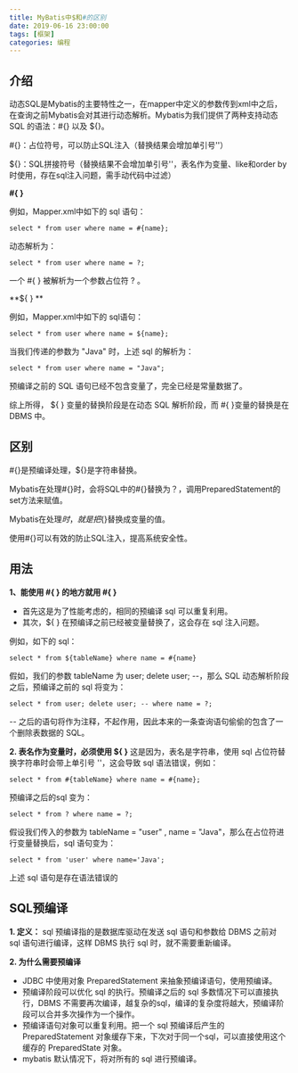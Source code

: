```yaml
---
title: MyBatis中$和#的区别
date: 2019-06-16 23:00:00
tags: [框架]
categories: 编程
---
```


## 介绍

动态SQL是Mybatis的主要特性之一，在mapper中定义的参数传到xml中之后，在查询之前Mybatis会对其进行动态解析。Mybatis为我们提供了两种支持动态SQL 的语法：#{} 以及 ${}。

#{}：占位符号，可以防止SQL注入（替换结果会增加单引号''）

${}：SQL拼接符号（替换结果不会增加单引号''，表名作为变量、like和order by时使用，存在sql注入问题，需手动代码中过滤）



**#{ }**

例如，Mapper.xml中如下的 sql 语句：

```
select * from user where name = #{name};
```

动态解析为：

```
select * from user where name = ?; 
```

一个 #{ } 被解析为一个参数占位符 ? 。


**${ } **

例如，Mapper.xml中如下的 sql语句：

```
select * from user where name = ${name};
```

当我们传递的参数为 "Java" 时，上述 sql 的解析为：

```
select * from user where name = "Java";
```

预编译之前的 SQL 语句已经不包含变量了，完全已经是常量数据了。

综上所得， ${ } 变量的替换阶段是在动态 SQL 解析阶段，而 #{ }变量的替换是在 DBMS 中。

## 区别

#{}是预编译处理，${}是字符串替换。

Mybatis在处理#{}时，会将SQL中的#{}替换为？，调用PreparedStatement的set方法来赋值。

Mybatis在处理${}时，就是把${}替换成变量的值。

使用#{}可以有效的防止SQL注入，提高系统安全性。

## 用法

**1、能使用 #{ } 的地方就用 #{ }**

- 首先这是为了性能考虑的，相同的预编译 sql 可以重复利用。
- 其次，${ } 在预编译之前已经被变量替换了，这会存在 sql 注入问题。

例如，如下的 sql：

```
select * from ${tableName} where name = #{name}
```

假如，我们的参数 tableName 为 user; delete user; --，那么 SQL 动态解析阶段之后，预编译之前的 sql 将变为：

```
select * from user; delete user; -- where name = ?;
```

-- 之后的语句将作为注释，不起作用，因此本来的一条查询语句偷偷的包含了一个删除表数据的 SQL。

**2. 表名作为变量时，必须使用 ${ }**
这是因为，表名是字符串，使用 sql 占位符替换字符串时会带上单引号 ''，这会导致 sql 语法错误，例如：

```
select * from #{tableName} where name = #{name};
```

预编译之后的sql 变为：

```
select * from ? where name = ?;
```

假设我们传入的参数为 tableName = "user" , name = "Java"，那么在占位符进行变量替换后，sql 语句变为：

```
select * from 'user' where name='Java';
```

上述 sql 语句是存在语法错误的

## SQL预编译

**1. 定义：**
sql 预编译指的是数据库驱动在发送 sql 语句和参数给 DBMS 之前对 sql 语句进行编译，这样 DBMS 执行 sql 时，就不需要重新编译。

**2. 为什么需要预编译**

- JDBC 中使用对象 PreparedStatement 来抽象预编译语句，使用预编译。
- 预编译阶段可以优化 sql 的执行。预编译之后的 sql 多数情况下可以直接执行，DBMS 不需要再次编译，越复杂的sql，编译的复杂度将越大，预编译阶段可以合并多次操作为一个操作。
- 预编译语句对象可以重复利用。把一个 sql 预编译后产生的 PreparedStatement 对象缓存下来，下次对于同一个sql，可以直接使用这个缓存的 PreparedState 对象。
- mybatis 默认情况下，将对所有的 sql 进行预编译。